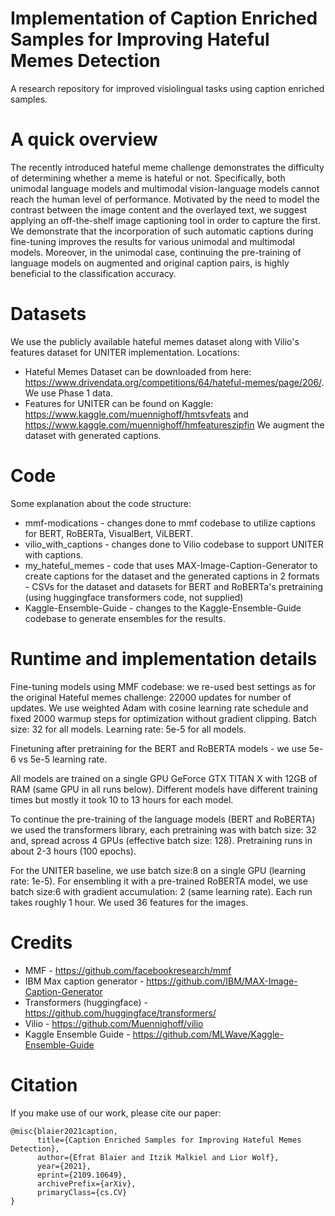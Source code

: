 # Implementation of Caption Enriched Samples for Improving Hateful Memes Detection
A research repository for improved visiolingual tasks using caption enriched samples.

# A quick overview
The recently introduced hateful meme challenge demonstrates the difficulty of determining whether a meme is hateful or not. Specifically, both unimodal language models and multimodal vision-language models cannot reach the human level of performance. Motivated by the need to model the contrast between the image content and the overlayed text, we suggest applying an off-the-shelf image captioning tool in order to capture the first. We demonstrate that the incorporation of such automatic captions during fine-tuning improves the results for various unimodal and multimodal models. Moreover, in the unimodal case, continuing the pre-training of language models on augmented and original caption pairs, is highly beneficial to the classification accuracy.

# Datasets
We use the publicly available hateful memes dataset along with Vilio's features dataset for UNITER implementation.
Locations:
* Hateful Memes Dataset can be downloaded from here: https://www.drivendata.org/competitions/64/hateful-memes/page/206/. We use Phase 1 data.
* Features for UNITER can be found on Kaggle: https://www.kaggle.com/muennighoff/hmtsvfeats and https://www.kaggle.com/muennighoff/hmfeatureszipfin
We augment the dataset with generated captions. 

# Code
Some explanation about the code structure:
  * mmf-modications - changes done to mmf codebase to utilize captions for BERT, RoBERTa, VisualBert, ViLBERT. 
  * vilio\_with\_captions - changes done to Vilio codebase to support UNITER with captions.
  * my\_hateful\_memes - code that uses MAX-Image-Caption-Generator to create captions for the dataset and the generated captions in 2 formats - CSVs for the dataset and datasets for BERT and RoBERTa's pretraining (using huggingface transformers code, not supplied)
  * Kaggle-Ensemble-Guide - changes to the Kaggle-Ensemble-Guide codebase to generate ensembles for the results.

# Runtime and implementation details
Fine-tuning models using MMF codebase: we re-used best settings as for the original Hateful memes challenge:
22000 updates for number of updates. We use weighted Adam with cosine learning rate schedule and fixed 2000 warmup steps for optimization without gradient clipping. 
Batch size: 32 for all models.
Learning rate: 5e-5 for all models.

Finetuning after pretraining for the BERT and RoBERTA models - we use 5e-6 vs 5e-5  learning rate. 

All models are trained on a single GPU GeForce GTX TITAN X with 12GB of RAM (same GPU in all runs below). Different models have different training times but mostly it took 10 to 13 hours for each model.

To continue the pre-training of the language models (BERT and RoBERTA) we used the transformers library, each pretraining was with batch size: 32 and, spread across 4 GPUs (effective batch size: 128). Pretraining runs in about 2-3 hours (100 epochs).

For the UNITER baseline, we use batch size:8 on a single GPU (learning rate: 1e-5). For ensembling it with a pre-trained RoBERTA model, we use batch size:6 with gradient accumulation: 2 (same learning rate). Each run takes roughly 1 hour. We used 36 features for the images.

# Credits
* MMF - https://github.com/facebookresearch/mmf
* IBM Max caption generator - https://github.com/IBM/MAX-Image-Caption-Generator
* Transformers (huggingface) - https://github.com/huggingface/transformers/
* Vilio - https://github.com/Muennighoff/vilio
* Kaggle Ensemble Guide - https://github.com/MLWave/Kaggle-Ensemble-Guide


# Citation 
If you make use of our work, please cite our paper:
```
@misc{blaier2021caption,
      title={Caption Enriched Samples for Improving Hateful Memes Detection}, 
      author={Efrat Blaier and Itzik Malkiel and Lior Wolf},
      year={2021},
      eprint={2109.10649},
      archivePrefix={arXiv},
      primaryClass={cs.CV}
}
```
